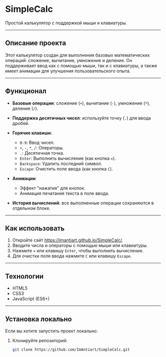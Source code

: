 # SimpleCalc

Простой калькулятор с поддержкой мыши и клавиатуры.

---

## Описание проекта

Этот калькулятор создан для выполнения базовых математических операций: сложение, вычитание, умножение и деление. Он поддерживает ввод как с помощью мыши, так и с клавиатуры, а также имеет анимации для улучшения пользовательского опыта.

---

## Функционал

- **Базовые операции**: сложение (`+`), вычитание (`-`), умножение (`*`), деление (`/`).
- **Поддержка десятичных чисел**: используйте точку (`.`) для ввода дробей.
- **Горячие клавиши**:
  - `0-9`: Ввод чисел.
  - `+`, `-`, `*`, `/`: Операторы.
  - `.`: Десятичная точка.
  - `Enter`: Выполнить вычисление (как кнопка `=`).
  - `Backspace`: Удалить последний символ.
  - `Escape`: Очистить поле ввода (как кнопка `C`).
    
- **Анимации**:
  - Эффект "нажатия" для кнопок.
  - Анимация печатания текста в поле ввода.
 
- **История вычислений**: все выполненные операции сохраняются в отдельном блоке.

---

## Как использовать

1. Откройте сайт https://imantiart.github.io/SimpleCalc/.
2. Вводите числа и операторы с помощью мыши или клавиатуры.
3. Нажмите `=` или клавишу `Enter`, чтобы выполнить вычисление.
4. Для очистки поля ввода нажмите `C` или клавишу `Escape`.

---

## Технологии

- HTML5
- CSS3
- JavaScript (ES6+)

---

## Установка локально

Если вы хотите запустить проект локально:

1. Клонируйте репозиторий:
   ```bash
   git clone https://github.com/ImAntiart/SimpleCalc.git
